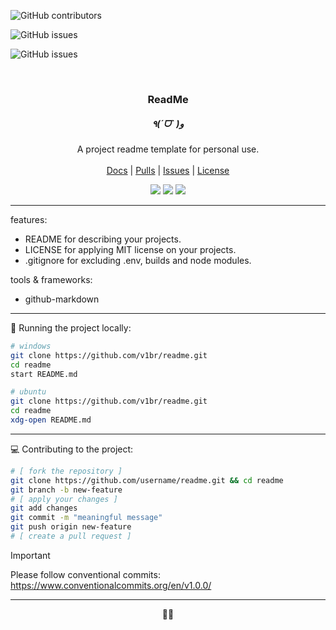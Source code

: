 <!-- Shields.io badges -->
![GitHub contributors](https://img.shields.io/github/contributors/v1br/readme?style=flat-square&color=black)

![GitHub issues](https://img.shields.io/github/issues-pr/v1br/readme?style=flat-square&color=black)

![GitHub issues](https://img.shields.io/github/issues/v1br/readme?style=flat-square&color=black)

<!-- MAIN SECTION -->
<br />
<p align="center">

  <h3 align="center">ReadMe</h3>
  <h5 align="center">٩(ˊᗜˋ )و</h5>

  <p align="center">
    A project readme template for personal use.<br />
    <br />
    <a href="https://github.com/v1br/readme/">Docs</a>
    |
    <a href="https://github.com/v1br/readme/pulls">Pulls</a>
    |
    <a href="https://github.com/v1br/readme/issues">Issues</a>
    |
    <a href="https://github.com/v1br/readme?tab=MIT-1-ov-file">License</a>
  </p>

  <p align="center">
    <img src="https://img.shields.io/badge/github-292929?logo=github">
    <img src="https://img.shields.io/badge/html-292929?logo=html5">
    <img src="https://img.shields.io/badge/markdown-292929?logo=markdown">
  </p>
</p>

---

features:
- README for describing your projects.
- LICENSE for applying MIT license on your projects.
- .gitignore for excluding .env, builds and node modules.

tools & frameworks:
- github-markdown

---

📂 Running the project locally:

```bash
# windows
git clone https://github.com/v1br/readme.git
cd readme
start README.md

# ubuntu
git clone https://github.com/v1br/readme.git
cd readme
xdg-open README.md
```

---

💻 Contributing to the project:

```bash
# [ fork the repository ]
git clone https://github.com/username/readme.git && cd readme
git branch -b new-feature
# [ apply your changes ]
git add changes
git commit -m "meaningful message"
git push origin new-feature
# [ create a pull request ]
```
> [!IMPORTANT]
> Please follow conventional commits: https://www.conventionalcommits.org/en/v1.0.0/

---

<p align="center">🥕🐇</p>

